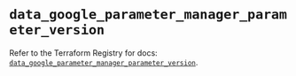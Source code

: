# `data_google_parameter_manager_parameter_version`

Refer to the Terraform Registry for docs: [`data_google_parameter_manager_parameter_version`](https://registry.terraform.io/providers/hashicorp/google/6.39.0/docs/data-sources/parameter_manager_parameter_version).
